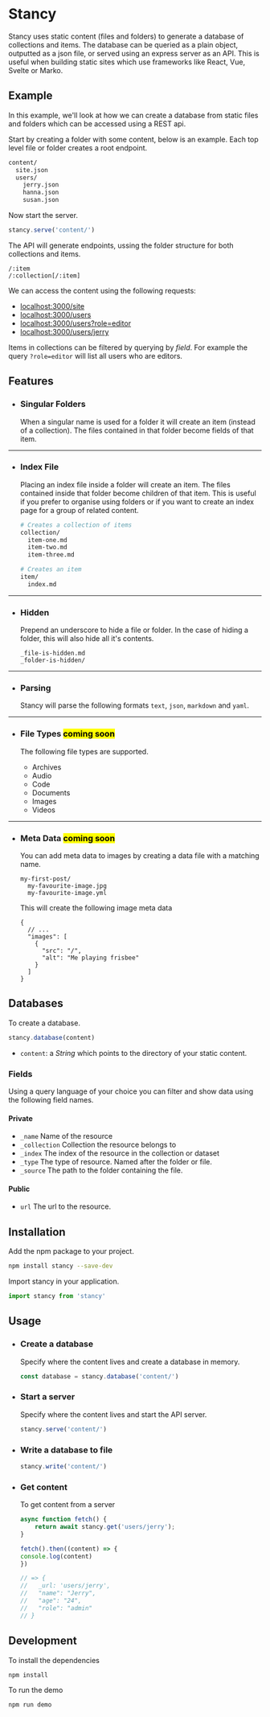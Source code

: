# Stancy

Stancy uses static content (files and folders) to generate a database of collections and items. The database can be queried as a plain object, outputted as a json file, or served using an express server as an API. This is useful when building static sites which use frameworks like React, Vue, Svelte or Marko.

## Example

In this example, we'll look at how we can create a database from static files and folders which can be accessed using a REST api.

Start by creating a folder with some content, below is an example. Each top level file or folder creates a root endpoint.

```bash
content/
  site.json
  users/
    jerry.json
    hanna.json
    susan.json
```

Now start the server.

```js
stancy.serve('content/')
```

The API will generate endpoints, ussing the folder structure for both collections and items.

```
/:item
/:collection[/:item]
```

We can access the content using the following requests:

- [localhost:3000/site](http://localhost:3000/site)
- [localhost:3000/users](http://localhost:3000/users)
- [localhost:3000/users?role=editor](http://localhost:3000/users?role=editor)
- [localhost:3000/users/jerry](http://localhost:3000/users/jerry)

Items in collections can be filtered by querying by _field_. For example the query `?role=editor` will list all users who are editors.


## Features

- ### Singular Folders
  
  When a singular name is used for a folder it will create an item (instead of a collection). The files contained in that folder become fields of that item.

---

- ### Index File

  Placing an index file inside a folder will create an item. The files contained inside that folder become children of that item. This is useful if you prefer to organise using folders or if you want to create an index page for a group of related content.

  ```bash
  # Creates a collection of items
  collection/
    item-one.md
    item-two.md
    item-three.md

  # Creates an item
  item/
    index.md
  ```

---

- ### Hidden

  Prepend an underscore to hide a file or folder. In the case of hiding a folder, this will also hide all it's contents.

  ```
  _file-is-hidden.md
  _folder-is-hidden/
  ```

---

- ### Parsing

  Stancy will parse the following formats `text`, `json`, `markdown` and `yaml`.

---

- ### File Types <mark>coming soon</mark>

  The following file types are supported.

  - Archives
  - Audio
  - Code
  - Documents
  - Images
  - Videos

---

- ### Meta Data <mark>coming soon</mark>

  You can add meta data to images by creating a data file with a matching name.

  ```
  my-first-post/
    my-favourite-image.jpg
    my-favourite-image.yml
  ```

  This will create the following image meta data

  ```jsonc
  {
    // ...
    "images": [
      {
        "src": "/",
        "alt": "Me playing frisbee"
      }
    ]
  }
  ```

    
## Databases

To create a database.

```js
stancy.database(content)
```

- `content`: a _String_ which points to the directory of your static content.



### Fields

Using a query language of your choice you can filter and show data using the following field names.

#### Private

- `_name` Name of the resource
- `_collection` Collection the resource belongs to
- `_index` The index of the resource in the collection or dataset
- `_type` The type of resource. Named after the folder or file.
- `_source` The path to the folder containing the file.


#### Public

- `url` The url to the resource.

## Installation

Add the npm package to your project.

```bash
npm install stancy --save-dev
```

Import stancy in your application.

```js
import stancy from 'stancy'
```

## Usage


- ### Create a database

    Specify where the content lives and create a database in memory.
  
    ```js
    const database = stancy.database('content/')
    ```

- ### Start a server

    Specify where the content lives and start the API server.

    ```js
    stancy.serve('content/')
    ```

- ### Write a database to file

    ```js
    stancy.write('content/')
    ```

- ### Get content

    To get content from a server

    ```js
    async function fetch() {
        return await stancy.get('users/jerry');
    }

    fetch().then((content) => {
    console.log(content)
    })

    // => {
    //   _url: 'users/jerry',
    //   "name": "Jerry",
    //   "age": "24",
    //   "role": "admin"
    // }
    ```

## Development

To install the dependencies

```
npm install
```

To run the demo

```
npm run demo
```